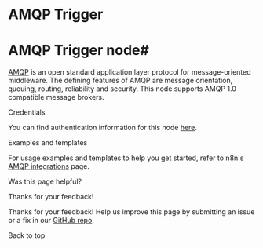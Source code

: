 # AMQP Trigger

[ ](https://github.com/n8n-io/n8n-docs/edit/main/docs/integrations/builtin/trigger-nodes/n8n-nodes-base.amqptrigger.md "Edit this page")

# AMQP Trigger node#

[AMQP](https://www.amqp.org/) is an open standard application layer protocol for message-oriented middleware. The defining features of AMQP are message orientation, queuing, routing, reliability and security. This node supports AMQP 1.0 compatible message brokers.

Credentials

You can find authentication information for this node [here](../../credentials/amqp/).

Examples and templates

For usage examples and templates to help you get started, refer to n8n's [AMQP integrations](https://n8n.io/integrations/amqp-trigger/) page.

Was this page helpful? 

Thanks for your feedback! 

Thanks for your feedback! Help us improve this page by submitting an issue or a fix in our [GitHub repo](https://github.com/n8n-io/n8n-docs). 

Back to top 
